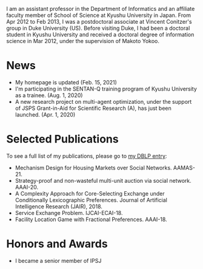 I am an assistant professor in the Department of Informatics and an affiliate faculty member of School of Science at Kyushu University in Japan. From Apr 2012 to Feb 2013, I was a postdoctoral associate at Vincent Conitzer's group in Duke University (US). Before visiting Duke, I had been a doctoral student in Kyushu University and received a doctoral degree of information science in Mar 2012, under the supervision of Makoto Yokoo.

# News
- My homepage is updated (Feb. 15, 2021)
- I'm participating in the SENTAN-Q training program of Kyushu University as a trainee. (Aug. 1, 2020)
- A new research project on multi-agent optimization, under the support of JSPS Grant-in-Aid for Scientific Research (A), has just been launched. (Apr. 1, 2020)

# Selected Publications
To see a full list of my publications, please go to [my DBLP entry](https://dblp.org/pid/67/7117.html):
- Mechanism Design for Housing Markets over Social Networks. AAMAS-21.
- Strategy-proof and non-wasteful multi-unit auction via social network. AAAI-20.
- A Complexity Approach for Core-Selecting Exchange under Conditionally Lexicographic Preferences. Journal of Artificial Intelligence Research (JAIR), 2018.
- Service Exchange Problem. IJCAI-ECAI-18.
- Facility Location Game with Fractional Preferences. AAAI-18.

# Honors and Awards
- I became a senior member of IPSJ
